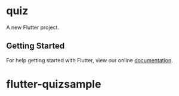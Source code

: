 # quiz

A new Flutter project.

## Getting Started

For help getting started with Flutter, view our online
[documentation](https://flutter.io/).
# flutter-quizsample
